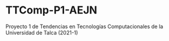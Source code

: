 # TTComp-P1-AEJN
Proyecto 1 de Tendencias en Tecnologías Computacionales de la Universidad de Talca (2021-1)
